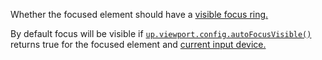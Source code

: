 Whether the focused element should have a [visible focus ring.](https://unpoly.com/focus-visibility)

By default focus will be visible if [`up.viewport.config.autoFocusVisible()`](https://unpoly.com/up.viewport.config#config.autoFocusVisible) returns true for the focused element and [current input device.](https://unpoly.com/up.event.inputDevice)